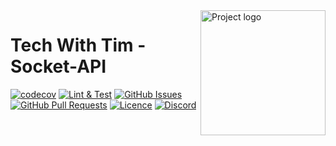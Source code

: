 <img align="right" width=200px height=200px src="https://cdn.discordapp.com/attachments/776153365452554301/786297555415859220/Tech-With-Tim.png" alt="Project logo">

<h1>Tech With Tim - Socket-API</h1>

<div>
  
[![codecov](https://codecov.io/gh/Tech-With-Tim/websockets/branch/main/graph/badge.svg?token=1sWUihm6xR)](https://codecov.io/gh/Tech-With-Tim/websockets)
[![Lint & Test](https://github.com/Tech-With-Tim/socket-api/actions/workflows/lint-test.yml/badge.svg)](https://github.com/Tech-With-Tim/socket-api/actions/workflows/lint-test.yml)
[![GitHub Issues](https://img.shields.io/github/issues/Tech-With-Tim/socket-api.svg)](https://github.com/Tech-With-Tim/socket-api/issues)
[![GitHub Pull Requests](https://img.shields.io/github/issues-pr/Tech-With-Tim/socket-api.svg)](https://github.com/Tech-With-Tim/socket-api/pulls)
[![Licence](https://img.shields.io/badge/licence-MIT-blue.svg)](/LICENCE)
[![Discord](https://discord.com/api/guilds/501090983539245061/widget.png?style=shield)](https://discord.gg/twt)

</div>
